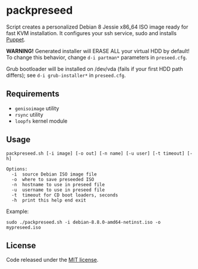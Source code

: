 # packpreseed

Script creates a personalized Debian 8 Jessie x86_64 ISO image ready for fast
KVM installation. It configures your ssh service, sudo and installs [Puppet](https://puppetlabs.com).

**WARNING!** Generated installer will ERASE ALL your virtual HDD by default!
To change this behavior, change `d-i partman*` parameters in `preseed.cfg`.

Grub bootloader will be installed on /dev/vda (fails if your first HDD path
differs); see `d-i grub-installer*` in `preseed.cfg`.

## Requirements

 - `genisoimage` utility
 - `rsync` utility
 - `loopfs` kernel module

## Usage

    packpreseed.sh [-i image] [-o out] [-n name] [-u user] [-t timeout] [-h]

    Options:
      -i  source Debian ISO image file
      -o  where to save preseeded ISO
      -n  hostname to use in preseed file
      -u  username to use in preseed file
      -t  timeout for CD boot loaders, seconds
      -h  print this help end exit

Example:

    sudo ./packpreseed.sh -i debian-8.8.0-amd64-netinst.iso -o mypreseed.iso

## License

Code released under the [MIT license](https://opensource.org/licenses/MIT).
